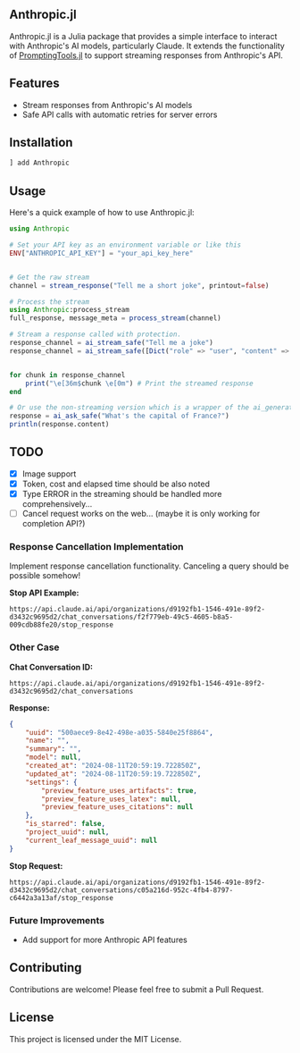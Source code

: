 ## Anthropic.jl

Anthropic.jl is a Julia package that provides a simple interface to interact with Anthropic's AI models, particularly Claude. It extends the functionality of [PromptingTools.jl](https://github.com/svilupp/PromptingTools.jl) to support streaming responses from Anthropic's API.

## Features
- Stream responses from Anthropic's AI models
- Safe API calls with automatic retries for server errors

## Installation

```julia
] add Anthropic
```

## Usage

Here's a quick example of how to use Anthropic.jl:

```julia
using Anthropic

# Set your API key as an environment variable or like this
ENV["ANTHROPIC_API_KEY"] = "your_api_key_here"


# Get the raw stream
channel = stream_response("Tell me a short joke", printout=false)

# Process the stream
using Anthropic:process_stream
full_response, message_meta = process_stream(channel)

# Stream a response called with protection.
response_channel = ai_stream_safe("Tell me a joke")
response_channel = ai_stream_safe([Dict("role" => "user", "content" => "Tell me a joke")], model="claude-3-opus-20240229", max_tokens=100)


for chunk in response_channel
	print("\e[36m$chunk \e[0m") # Print the streamed response
end

# Or use the non-streaming version which is a wrapper of the ai_generate from promptingtools.
response = ai_ask_safe("What's the capital of France?")
println(response.content)
```

## TODO

- [x] Image support
- [x] Token, cost and elapsed time should be also noted
- [x] Type ERROR in the streaming should be handled more comprehensively...
- [ ] Cancel request works on the web... (maybe it is only working for completion API?)

### Response Cancellation Implementation
Implement response cancellation functionality. Canceling a query should be possible somehow! 

**Stop API Example:**
```
https://api.claude.ai/api/organizations/d9192fb1-1546-491e-89f2-d3432c9695d2/chat_conversations/f2f779eb-49c5-4605-b8a5-009cdb88fe20/stop_response
```

### Other Case
**Chat Conversation ID:**
```
https://api.claude.ai/api/organizations/d9192fb1-1546-491e-89f2-d3432c9695d2/chat_conversations
```

**Response:**
```json
{
    "uuid": "500aece9-8e42-498e-a035-5840e25f8864",
    "name": "",
    "summary": "",
    "model": null,
    "created_at": "2024-08-11T20:59:19.722850Z",
    "updated_at": "2024-08-11T20:59:19.722850Z",
    "settings": {
        "preview_feature_uses_artifacts": true,
        "preview_feature_uses_latex": null,
        "preview_feature_uses_citations": null
    },
    "is_starred": false,
    "project_uuid": null,
    "current_leaf_message_uuid": null
}
```

**Stop Request:**
```
https://api.claude.ai/api/organizations/d9192fb1-1546-491e-89f2-d3432c9695d2/chat_conversations/c05a216d-952c-4fb4-8797-c6442a3a13af/stop_response
```

### Future Improvements
- Add support for more Anthropic API features

## Contributing

Contributions are welcome! Please feel free to submit a Pull Request.

## License

This project is licensed under the MIT License.
